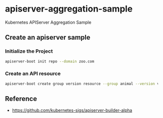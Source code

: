 # apiserver-aggregation-sample
Kubernetes APIServer Aggregation Sample

## Create an apiserver sample

### Initialize the Project

```sh
apiserver-boot init repo --domain zoo.com
```

### Create an API resource

```sh
apiserver-boot create group version resource --group animal --version v1alpha1 --kind Cat --non-namespaced=false
```


## Reference

* https://github.com/kubernetes-sigs/apiserver-builder-alpha